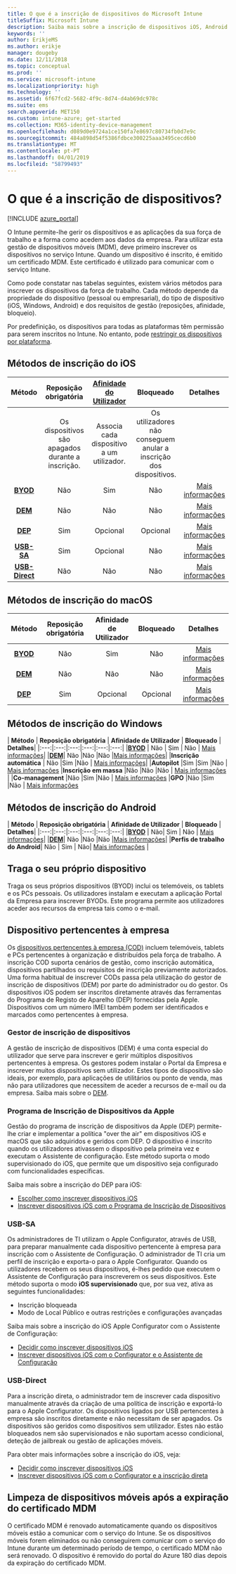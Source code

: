 ```yaml
---
title: O que é a inscrição de dispositivos do Microsoft Intune
titleSuffix: Microsoft Intune
description: Saiba mais sobre a inscrição de dispositivos iOS, Android e Windows.
keywords: ''
author: ErikjeMS
ms.author: erikje
manager: dougeby
ms.date: 12/11/2018
ms.topic: conceptual
ms.prod: ''
ms.service: microsoft-intune
ms.localizationpriority: high
ms.technology: ''
ms.assetid: 6f67fcd2-5682-4f9c-8d74-d4ab69dc978c
ms.suite: ems
search.appverid: MET150
ms.custom: intune-azure; get-started
ms.collection: M365-identity-device-management
ms.openlocfilehash: d089d0e9724a1ce150fa7e8697c80734fb0d7e9c
ms.sourcegitcommit: 484a898d54f5386fdbce300225aaa3495cecd6b0
ms.translationtype: MT
ms.contentlocale: pt-PT
ms.lasthandoff: 04/01/2019
ms.locfileid: "58799493"
---
```

# <a name="what-is-device-enrollment"></a>O que é a inscrição de dispositivos?
[!INCLUDE [azure_portal](./includes/azure_portal.md)]

O Intune permite-lhe gerir os dispositivos e as aplicações da sua força de trabalho e a forma como acedem aos dados da empresa. Para utilizar esta gestão de dispositivos móveis (MDM), deve primeiro inscrever os dispositivos no serviço Intune. Quando um dispositivo é inscrito, é emitido um certificado MDM. Este certificado é utilizado para comunicar com o serviço Intune.

Como pode constatar nas tabelas seguintes, existem vários métodos para inscrever os dispositivos da força de trabalho. Cada método depende da propriedade do dispositivo (pessoal ou empresarial), do tipo de dispositivo (iOS, Windows, Android) e dos requisitos de gestão (reposições, afinidade, bloqueio).

Por predefinição, os dispositivos para todas as plataformas têm permissão para serem inscritos no Intune. No entanto, pode [restringir os dispositivos por plataforma](enrollment-restrictions-set.md#set-device-type-restrictions).

## <a name="ios-enrollment-methods"></a>Métodos de inscrição do iOS

| **Método** |  **Reposição obrigatória** |    [**Afinidade do Utilizador**](device-enrollment-program-enroll-ios.md#create-an-apple-enrollment-profile) |   **Bloqueado** | **Detalhes** |
|:---:|:---:|:---:|:---:|:---:|
| | Os dispositivos são apagados durante a inscrição. |  Associa cada dispositivo a um utilizador.| Os utilizadores não conseguem anular a inscrição dos dispositivos.  | |
|**[BYOD](#bring-your-own-device)** | Não|   Sim |   Não | [Mais informações](./apple-mdm-push-certificate-get.md)|
|**[DEM](#device-enrollment-manager)**| Não |Não |Não  | [Mais informações](./device-enrollment-program-enroll-ios.md)|
|**[DEP](#apple-device-enrollment-program)**|   Sim |   Opcional |  Opcional|[Mais informações](./device-enrollment-program-enroll-ios.md)|
|**[USB-SA](#usb-sa)**| Sim |   Opcional |  Não| [Mais informações](./apple-configurator-setup-assistant-enroll-ios.md)|
|**[USB-Direct](#usb-direct)**| Não |    Não  | Não|[Mais informações](./apple-configurator-direct-enroll-ios.md)|

## <a name="macos-enrollment-methods"></a>Métodos de inscrição do macOS
| **Método** |  **Reposição obrigatória** |  **Afinidade de Utilizador** | **Bloqueado** | **Detalhes**|
|:---:|:---:|:---:|:---:|:---:|
|**[BYOD](#bring-your-own-device)** | Não| Sim | Não | [Mais informações](./macos-enroll.md)|
|**[DEM](#device-enrollment-manager)**| Não |Não |Não  | [Mais informações](./device-enrollment-manager-enroll.md)|
|**[DEP](#apple-device-enrollment-program)**|   Sim |   Opcional |  Opcional|[Mais informações](./device-enrollment-program-enroll-macos.md)|


## <a name="windows-enrollment-methods"></a>Métodos de inscrição do Windows

| **Método** |  **Reposição obrigatória** |    **Afinidade de Utilizador**   |   **Bloqueado** | **Detalhes**|
|:---:|:---:|:---:|:---:|:---:|:---:|
|**[BYOD](#bring-your-own-device)** | Não |  Sim |   Não | [Mais informações](windows-enroll.md)|
|**[DEM](#device-enrollment-manager)**| Não |Não |Não  |[Mais informações](device-enrollment-manager-enroll.md)|
|**Inscrição automática** | Não |Sim |Não | [Mais informações](./windows-enroll.md#enable-windows-10-automatic-enrollment)|
|**Autopilot** |Sim |Sim |Não | [Mais informações](enrollment-autopilot.md)
|**Inscrição em massa** |Não |Não |Não | [Mais informações](./windows-bulk-enroll.md) |
|**Co-management** |Não |Sim |Não | [Mais informações](https://docs.microsoft.com/sccm/core/clients/manage/co-management-overview)
|**GPO** |Não |Sim |Não | [Mais informações](https://docs.microsoft.com/windows/client-management/mdm/enroll-a-windows-10-device-automatically-using-group-policy)


## <a name="android-enrollment-methods"></a>Métodos de inscrição do Android

| **Método** |  **Reposição obrigatória** |    **Afinidade de Utilizador**   |   **Bloqueado** | **Detalhes**|
|:---:|:---:|:---:|:---:|:---:|:---:|
|**[BYOD](#bring-your-own-device)** | Não|   Sim |   Não | [Mais informações](./android-enroll.md)|
|**[DEM](#device-enrollment-manager)**| Não |Não |Não  |[Mais informações](./device-enrollment-manager-enroll.md)|
|**Perfis de trabalho do Android**| Não | Sim | Não| [Mais informações](./android-work-profile-enroll.md) |


## <a name="bring-your-own-device"></a>Traga o seu próprio dispositivo
Traga os seus próprios dispositivos (BYOD) inclui os telemóveis, os tablets e os PCs pessoais. Os utilizadores instalam e executam a aplicação Portal da Empresa para inscrever BYODs. Este programa permite aos utilizadores aceder aos recursos da empresa tais como o e-mail.

## <a name="corporate-owned-device"></a>Dispositivo pertencentes à empresa
Os [dispositivos pertencentes à empresa (COD)](corporate-identifiers-add.md) incluem telemóveis, tablets e PCs pertencentes à organização e distribuídos pela força de trabalho. A inscrição COD suporta cenários de gestão, como inscrição automática, dispositivos partilhados ou requisitos de inscrição previamente autorizados. Uma forma habitual de inscrever CODs passa pela utilização do gestor de inscrição de dispositivos (DEM) por parte do administrador ou do gestor. Os dispositivos iOS podem ser inscritos diretamente através das ferramentas do Programa de Registo de Aparelho (DEP) fornecidas pela Apple. Dispositivos com um número IMEI também podem ser identificados e marcados como pertencentes à empresa.

### <a name="device-enrollment-manager"></a>Gestor de inscrição de dispositivos
A gestão de inscrição de dispositivos (DEM) é uma conta especial do utilizador que serve para inscrever e gerir múltiplos dispositivos pertencentes à empresa. Os gestores podem instalar o Portal da Empresa e inscrever muitos dispositivos sem utilizador. Estes tipos de dispositivo são ideais, por exemplo, para aplicações de utilitários ou ponto de venda, mas não para utilizadores que necessitem de aceder a recursos de e-mail ou da empresa. Saiba mais sobre o [DEM](./device-enrollment-manager-enroll.md). 

### <a name="apple-device-enrollment-program"></a>Programa de Inscrição de Dispositivos da Apple
Gestão do programa de inscrição de dispositivos da Apple (DEP) permite-lhe criar e implementar a política "over the air" em dispositivos iOS e macOS que são adquiridos e geridos com DEP. O dispositivo é inscrito quando os utilizadores ativassem o dispositivo pela primeira vez e executam o Assistente de configuração. Este método suporta o modo supervisionado do iOS, que permite que um dispositivo seja configurado com funcionalidades específicas.

Saiba mais sobre a inscrição do DEP para iOS:

- [Escolher como inscrever dispositivos iOS](ios-enroll.md)
- [Inscrever dispositivos iOS com o Programa de Inscrição de Dispositivos](https://docs.microsoft.com/intune/device-restrictions-ios#device-enrollment-program)

### <a name="usb-sa"></a>USB-SA
Os administradores de TI utilizam o Apple Configurator, através de USB, para preparar manualmente cada dispositivo pertencente à empresa para inscrição com o Assistente de Configuração. O administrador de TI cria um perfil de inscrição e exporta-o para o Apple Configurator. Quando os utilizadores recebem os seus dispositivos, é-lhes pedido que executem o Assistente de Configuração para inscreverem os seus dispositivos. Este método suporta o modo **iOS supervisionado** que, por sua vez, ativa as seguintes funcionalidades:
  - Inscrição bloqueada
  - Modo de Local Público e outras restrições e configurações avançadas

Saiba mais sobre a inscrição do iOS Apple Configurator com o Assistente de Configuração:

- [Decidir como inscrever dispositivos iOS](enrollment-method-choose-ios.md)
- [Inscrever dispositivos iOS com o Configurator e o Assistente de Configuração](apple-configurator-setup-assistant-enroll-ios.md)

### <a name="usb-direct"></a>USB-Direct
Para a inscrição direta, o administrador tem de inscrever cada dispositivo manualmente através da criação de uma política de inscrição e exportá-lo para o Apple Configurator. Os dispositivos ligados por USB pertencentes à empresa são inscritos diretamente e não necessitam de ser apagados. Os dispositivos são geridos como dispositivos sem utilizador. Estes não estão bloqueados nem são supervisionados e não suportam acesso condicional, deteção de jailbreak ou gestão de aplicações móveis.

Para obter mais informações sobre a inscrição do iOS, veja:

- [Decidir como inscrever dispositivos iOS](enrollment-method-choose-ios.md)
- [Inscrever dispositivos iOS com o Configurator e a inscrição direta](apple-configurator-direct-enroll-ios.md)

## <a name="mobile-device-cleanup-after-mdm-certificate-expiration"></a>Limpeza de dispositivos móveis após a expiração do certificado MDM

O certificado MDM é renovado automaticamente quando os dispositivos móveis estão a comunicar com o serviço do Intune. Se os dispositivos móveis forem eliminados ou não conseguirem comunicar com o serviço do Intune durante um determinado período de tempo, o certificado MDM não será renovado. O dispositivo é removido do portal do Azure 180 dias depois da expiração do certificado MDM.
